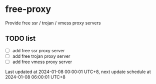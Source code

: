 
# free-proxy
Provide free ssr / trojan / vmess proxy servers


## TODO list
- [ ] add free ssr proxy server
- [ ] add free trojan proxy server
- [ ] add free vmess proxy server

Last updated at 2024-01-08 00:00:01 UTC+8, next update schedule at 2024-01-08 06:00:01 UTC+8

